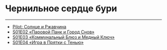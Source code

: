 # Чернильное сердце бури  

---  

- [Pilot: Солнце и Ржавчина](./pilot.md)
- [S01E02 «Паровой Панк и Город Снов»](./s01e02.md)
- [S01E03 «Коммунальный Блюз и Медный Ключ»](./s01e03.md)
- [S01E04 «Игра в Прятки с Тенью»](./s01e04.md)
